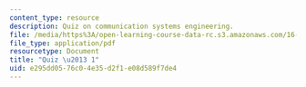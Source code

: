 ```yaml
---
content_type: resource
description: Quiz on communication systems engineering.
file: /media/https%3A/open-learning-course-data-rc.s3.amazonaws.com/16-36-communication-systems-engineering-spring-2009/e295dd0576c04e35d2f1e08d589f7de4_MIT16_36s09_quiz01.pdf
file_type: application/pdf
resourcetype: Document
title: "Quiz \u2013 1"
uid: e295dd05-76c0-4e35-d2f1-e08d589f7de4
---
```

